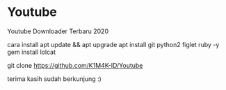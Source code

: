 # Youtube
Youtube Downloader Terbaru 2020

cara install apt update && apt upgrade
apt install git python2 figlet ruby -y
gem install lolcat

git clone https://github.com/K1M4K-ID/Youtube

terima kasih sudah berkunjung :)
